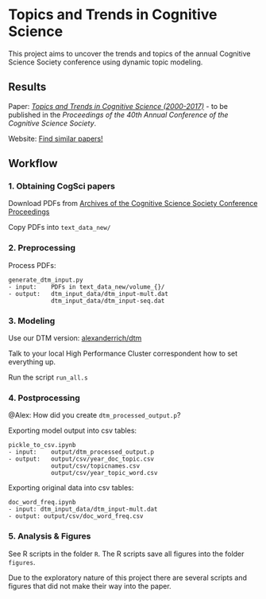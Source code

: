 # Topics and Trends in Cognitive Science

This project aims to uncover the trends and topics of the annual Cognitive Science Society conference using dynamic topic modeling.

## Results

Paper: [*Topics and Trends in Cognitive Science (2000-2017)*](doc/cogsci_submission.pdf) - to be published in the *Proceedings of the 40th Annual Conference of the Cognitive Science Society*.

Website: [Find similar papers!](https://anselmrothe.github.io/dtm/)


## Workflow


### 1. Obtaining CogSci papers

Download PDFs from [ Archives of the Cognitive Science Society Conference Proceedings
](http://www.cognitivesciencesociety.org/conference/)

Copy PDFs into `text_data_new/`

### 2. Preprocessing

Process PDFs:

```
generate_dtm_input.py
- input:	PDFs in text_data_new/volume_{}/
- output:	dtm_input_data/dtm_input-mult.dat
 			dtm_input_data/dtm_input-seq.dat

```

### 3. Modeling

Use our DTM version: [alexanderrich/dtm](https://github.com/alexanderrich/dtm)

Talk to your local High Performance Cluster correspondent how to set everything up.

Run the script `run_all.s`

### 4. Postprocessing

@Alex: How did you create `dtm_processed_output.p`?

Exporting model output into csv tables:

```
pickle_to_csv.ipynb
- input:	output/dtm_processed_output.p
- output:	output/csv/year_doc_topic.csv
  			output/csv/topicnames.csv
 			output/csv/year_topic_word.csv
```

Exporting original data into csv tables:

```
doc_word_freq.ipynb
- input: dtm_input_data/dtm_input-mult.dat
- output: output/csv/doc_word_freq.csv
```

### 5. Analysis & Figures

See R scripts in the folder `R`. The R scripts save all figures into the folder `figures`.

Due to the exploratory nature of this project there are several scripts and figures that did not make their way into the paper.





